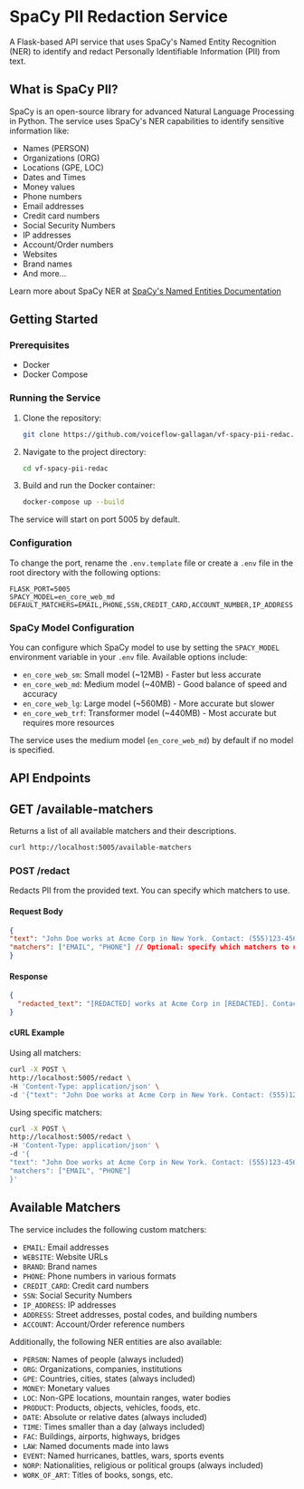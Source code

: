 # SpaCy PII Redaction Service

A Flask-based API service that uses SpaCy's Named Entity Recognition (NER) to identify and redact Personally Identifiable Information (PII) from text.

## What is SpaCy PII?

SpaCy is an open-source library for advanced Natural Language Processing in Python. The service uses SpaCy's NER capabilities to identify sensitive information like:

- Names (PERSON)
- Organizations (ORG)
- Locations (GPE, LOC)
- Dates and Times
- Money values
- Phone numbers
- Email addresses
- Credit card numbers
- Social Security Numbers
- IP addresses
- Account/Order numbers
- Websites
- Brand names
- And more...

Learn more about SpaCy NER at [SpaCy's Named Entities Documentation](https://spacy.io/usage/linguistic-features#named-entities)

## Getting Started

### Prerequisites
- Docker
- Docker Compose

### Running the Service

1. Clone the repository:
   ```bash
   git clone https://github.com/voiceflow-gallagan/vf-spacy-pii-redac.git
   ```

2. Navigate to the project directory:
   ```bash
   cd vf-spacy-pii-redac
   ```

3. Build and run the Docker container:
   ```bash
   docker-compose up --build
   ```

The service will start on port 5005 by default.

### Configuration

To change the port, rename the `.env.template` file or create a `.env` file in the root directory with the following options:

```
FLASK_PORT=5005
SPACY_MODEL=en_core_web_md
DEFAULT_MATCHERS=EMAIL,PHONE,SSN,CREDIT_CARD,ACCOUNT_NUMBER,IP_ADDRESS
```

### SpaCy Model Configuration

You can configure which SpaCy model to use by setting the `SPACY_MODEL` environment variable in your `.env` file. Available options include:

- `en_core_web_sm`: Small model (~12MB) - Faster but less accurate
- `en_core_web_md`: Medium model (~40MB) - Good balance of speed and accuracy
- `en_core_web_lg`: Large model (~560MB) - More accurate but slower
- `en_core_web_trf`: Transformer model (~440MB) - Most accurate but requires more resources

The service uses the medium model (`en_core_web_md`) by default if no model is specified.

## API Endpoints

## GET /available-matchers

Returns a list of all available matchers and their descriptions.

```bash
curl http://localhost:5005/available-matchers
```

### POST /redact

Redacts PII from the provided text. You can specify which matchers to use.


#### Request Body

```json
{
"text": "John Doe works at Acme Corp in New York. Contact: (555)123-4567 or john.doe@acme.com",
"matchers": ["EMAIL", "PHONE"] // Optional: specify which matchers to use
}
```

#### Response

```json
{
  "redacted_text": "[REDACTED] works at Acme Corp in [REDACTED]. Contact: [REDACTED] or [REDACTED]"
}
```

#### cURL Example

Using all matchers:

```bash
curl -X POST \
http://localhost:5005/redact \
-H 'Content-Type: application/json' \
-d '{"text": "John Doe works at Acme Corp in New York. Contact: (555)123-4567 or john.doe@acme.com"}'
```

Using specific matchers:

```bash
curl -X POST \
http://localhost:5005/redact \
-H 'Content-Type: application/json' \
-d '{
"text": "John Doe works at Acme Corp in New York. Contact: (555)123-4567 or john.doe@acme.com",
"matchers": ["EMAIL", "PHONE"]
}'
```

## Available Matchers

The service includes the following custom matchers:
- `EMAIL`: Email addresses
- `WEBSITE`: Website URLs
- `BRAND`: Brand names
- `PHONE`: Phone numbers in various formats
- `CREDIT_CARD`: Credit card numbers
- `SSN`: Social Security Numbers
- `IP_ADDRESS`: IP addresses
- `ADDRESS`: Street addresses, postal codes, and building numbers
- `ACCOUNT`: Account/Order reference numbers

Additionally, the following NER entities are also available:

- `PERSON`: Names of people (always included)
- `ORG`: Organizations, companies, institutions
- `GPE`: Countries, cities, states (always included)
- `MONEY`: Monetary values
- `LOC`: Non-GPE locations, mountain ranges, water bodies
- `PRODUCT`: Products, objects, vehicles, foods, etc.
- `DATE`: Absolute or relative dates (always included)
- `TIME`: Times smaller than a day (always included)
- `FAC`: Buildings, airports, highways, bridges
- `LAW`: Named documents made into laws
- `EVENT`: Named hurricanes, battles, wars, sports events
- `NORP`: Nationalities, religious or political groups (always included)
- `WORK_OF_ART`: Titles of books, songs, etc.


